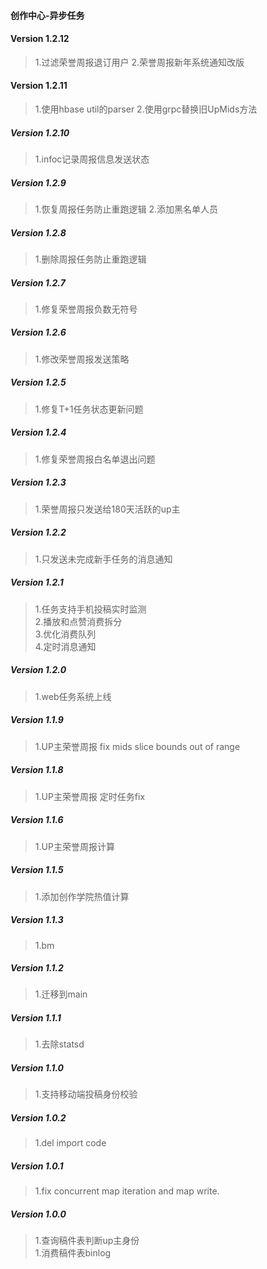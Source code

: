 #### 创作中心-异步任务

#### Version 1.2.12
>1.过滤荣誉周报退订用户
>2.荣誉周报新年系统通知改版

#### Version 1.2.11
>1.使用hbase util的parser
>2.使用grpc替换旧UpMids方法

##### Version 1.2.10
>1.infoc记录周报信息发送状态

##### Version 1.2.9
>1.恢复周报任务防止重跑逻辑
>2.添加黑名单人员

##### Version 1.2.8
>1.删除周报任务防止重跑逻辑

##### Version 1.2.7
>1.修复荣誉周报负数无符号

##### Version 1.2.6
>1.修改荣誉周报发送策略

##### Version 1.2.5
> 1.修复T+1任务状态更新问题 

##### Version 1.2.4
> 1.修复荣誉周报白名单退出问题

##### Version 1.2.3
> 1.荣誉周报只发送给180天活跃的up主

##### Version 1.2.2
> 1.只发送未完成新手任务的消息通知  

##### Version 1.2.1
> 1.任务支持手机投稿实时监测    
> 2.播放和点赞消费拆分    
> 3.优化消费队列  
> 4.定时消息通知  

##### Version 1.2.0
> 1.web任务系统上线  

##### Version 1.1.9
> 1.UP主荣誉周报 fix mids slice bounds out of range

##### Version 1.1.8
> 1.UP主荣誉周报 定时任务fix  

##### Version 1.1.6
> 1.UP主荣誉周报计算  

##### Version 1.1.5
> 1.添加创作学院热值计算  

##### Version 1.1.3
> 1.bm

##### Version 1.1.2
> 1.迁移到main

##### Version 1.1.1
> 1.去除statsd

##### Version 1.1.0
> 1.支持移动端投稿身份校验 

##### Version 1.0.2
> 1.del import code  

##### Version 1.0.1
> 1.fix concurrent map iteration and map write. 
##### Version 1.0.0
> 1.查询稿件表判断up主身份  
> 1.消费稿件表binlog  
 